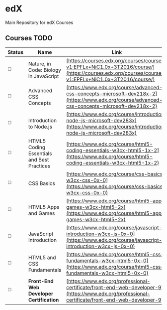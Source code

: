 # edX
Main Repository for edX Courses

## Courses TODO

Status | Name | Link
----| -------|------
:white_medium_square: | Nature, in Code: Biology in JavaScript | [https://courses.edx.org/courses/course-v1:EPFLx+NiC1.0x+3T2016/course/](https://courses.edx.org/courses/course-v1:EPFLx+NiC1.0x+3T2016/course/)
:white_medium_square: | Advanced CSS Concepts | [https://www.edx.org/course/advanced-css-concepts-microsoft-dev218x-2](https://www.edx.org/course/advanced-css-concepts-microsoft-dev218x-2)
:white_medium_square: | Introduction to Node.js | [https://www.edx.org/course/introduction-node-js-microsoft-dev283x](https://www.edx.org/course/introduction-node-js-microsoft-dev283x)
:white_medium_square: | HTML5 Coding Essentials and Best Practices | [https://www.edx.org/course/html5-coding-essentials-w3cx-html5-1x-2](https://www.edx.org/course/html5-coding-essentials-w3cx-html5-1x-2)
:white_medium_square: | CSS Basics | [https://www.edx.org/course/css-basics-w3cx-css-0x-0](https://www.edx.org/course/css-basics-w3cx-css-0x-0)
:white_medium_square: | HTML5 Apps and Games | [https://www.edx.org/course/html5-apps-games-w3cx-html5-2x](https://www.edx.org/course/html5-apps-games-w3cx-html5-2x)
:white_medium_square: | JavaScript Introduction | [https://www.edx.org/course/javascript-introduction-w3cx-js-0x-0](https://www.edx.org/course/javascript-introduction-w3cx-js-0x-0)
:white_medium_square: | HTML5 and CSS Fundamentals | [https://www.edx.org/course/html5-css-fundamentals-w3cx-html5-0x-0](https://www.edx.org/course/html5-css-fundamentals-w3cx-html5-0x-0)
:white_medium_square: | **Front-End Web Developer Certification** | [https://www.edx.org/professional-certificate/front-end-web-developer-9](https://www.edx.org/professional-certificate/front-end-web-developer-9)
